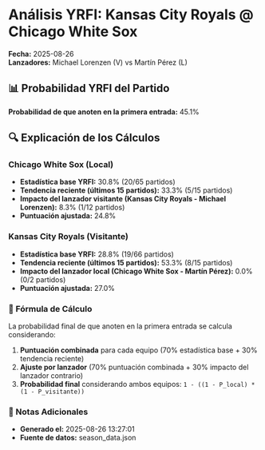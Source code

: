 # Análisis YRFI: Kansas City Royals @ Chicago White Sox

**Fecha:** 2025-08-26  
**Lanzadores:** Michael Lorenzen (V) vs Martín Pérez (L)

## 📊 Probabilidad YRFI del Partido

**Probabilidad de que anoten en la primera entrada:** 45.1%

## 🔍 Explicación de los Cálculos

### Chicago White Sox (Local)
- **Estadística base YRFI:** 30.8% (20/65 partidos)
- **Tendencia reciente (últimos 15 partidos):** 33.3% (5/15 partidos)
- **Impacto del lanzador visitante (Kansas City Royals - Michael Lorenzen):** 8.3% (1/12 partidos)
- **Puntuación ajustada:** 24.8%

### Kansas City Royals (Visitante)
- **Estadística base YRFI:** 28.8% (19/66 partidos)
- **Tendencia reciente (últimos 15 partidos):** 53.3% (8/15 partidos)
- **Impacto del lanzador local (Chicago White Sox - Martín Pérez):** 0.0% (0/2 partidos)
- **Puntuación ajustada:** 27.0%

### 📝 Fórmula de Cálculo

La probabilidad final de que anoten en la primera entrada se calcula considerando:
1. **Puntuación combinada** para cada equipo (70% estadística base + 30% tendencia reciente)
2. **Ajuste por lanzador** (70% puntuación combinada + 30% impacto del lanzador contrario)
3. **Probabilidad final** considerando ambos equipos: `1 - ((1 - P_local) * (1 - P_visitante))`

### 📌 Notas Adicionales

- **Generado el:** 2025-08-26 13:27:01
- **Fuente de datos:** season_data.json
